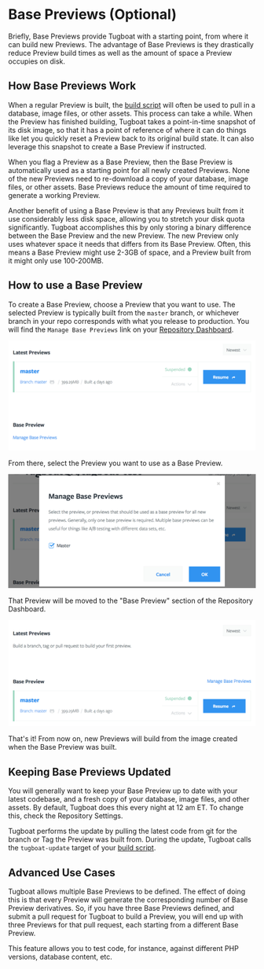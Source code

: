 # Base Previews (Optional)

Briefly, Base Previews provide Tugboat with a starting point, from where it can build new Previews. The advantage of Base Previews is they drastically reduce Preview build times as well as the amount of space a Preview occupies on disk.

## How Base Previews Work

When a regular Preview is built, the [build script](/build-script/index.md) will often be used to pull in a database, image files, or other assets. This process can take a while. When the Preview has finished building, Tugboat takes a point-in-time snapshot of its disk image, so that it has a point of reference of where it can do things like let you quickly reset a Preview back to its original build state. It can also leverage this snapshot to create a Base Preview if instructed. 

When you flag a Preview as a Base Preview, then the Base Preview is automatically used as a starting point for all newly created Previews. None of the new Previews need to re-download a copy of your database, image files, or other assets. Base Previews reduce the amount of time required to generate a working Preview.

Another benefit of using a Base Preview is that any Previews built from it use considerably less disk space, allowing you to stretch your disk quota
significantly. Tugboat accomplishes this by only storing a binary difference
between the Base Preview and the new Preview. The new Preview only uses whatever space it needs that differs from its Base Preview. Often, this means a Base Preview might use 2-3GB of space, and a Preview built from it might only use 100-200MB.

## How to use a Base Preview

To create a Base Preview, choose a Preview that you want to use. The selected Preview is typically built from the `master` branch, or whichever branch in your repo corresponds with what you release to production. You will find the `Manage Base Previews` link on your [Repository Dashboard](/tugboat-dashboard/repositories/index.md).

![Base Preview Selection](_images/base-preview-before.png)

From there, select the Preview you want to use as a Base Preview.

![Base Preview Selection](_images/base-preview-select.png)

That Preview will be moved to the "Base Preview" section of the
Repository Dashboard.

![Base Preview Selection](_images/base-preview-after.png)

That's it! From now on, new Previews will build from the image created when the Base Preview was built.

## Keeping Base Previews Updated

You will generally want to keep your Base Preview up to date with your latest codebase, and a fresh copy of your database, image files, and other assets. By default, Tugboat does this every night at 12 am ET. To change this, check the Repository Settings.

Tugboat performs the update by pulling the latest code from git for the branch or Tag the Preview was built from.  During the update, Tugboat calls the `tugboat-update` target of your [build script](/build-script/index.md). 

## Advanced Use Cases

Tugboat allows multiple Base Previews to be defined. The effect of doing this is that every Preview will generate the corresponding number of Base Preview derivatives. So, if you have three Base Previews defined, and submit a pull request for Tugboat to build a Preview, you will end up with three Previews for that pull request, each starting from a different Base Preview.

This feature allows you to test code, for instance, against different PHP versions, database content, etc.
